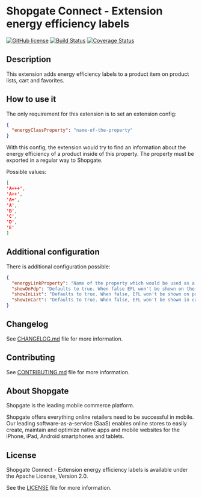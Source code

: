 # Shopgate Connect - Extension energy efficiency labels
[![GitHub license](http://dmlc.github.io/img/apache2.svg)](LICENSE.md)
[![Build Status](https://travis-ci.org/shopgate/ext-energy-efficiency-labels.svg?branch=master)](https://travis-ci.org/shopgate/ext-energy-efficiency-labels)
[![Coverage Status](https://coveralls.io/repos/github/shopgate/ext-energy-efficiency-labels/badge.svg?branch=master)](https://coveralls.io/github/shopgate/ext-energy-efficiency-labels?branch=master)

## Description
This extension adds energy efficiency labels to a product item on product lists, cart and favorites.

## How to use it
The only requirement for this extension is to set an extension config:
```json
{
  "energyClassProperty": "name-of-the-property"
}
```
With this config, the extension would try to find an information about the energy efficiency of a product inside of this property.
The property must be exported in a regular way to Shopgate.

Possible values:
```json
[
'A+++',
'A++',
'A+',
'A',
'B',
'C',
'D',
'E'
]
```

## Additional configuration
There is additional configuration possible:
```json
{
  "energyLinkProperty": "Name of the property which would be used as a link to an image with descriptive version of the energy efficiency label",
  "showOnPdp": "Defaults to true. When false EFL won't be shown on the product detail page.",
  "showInList": "Defaults to true. When false, EFL won't be shown on product lists",
  "showInCart": "Defaults to true. When false, EFL won't be shown in cart"
}
```

## Changelog

See [CHANGELOG.md](CHANGELOG.md) file for more information.

## Contributing

See [CONTRIBUTING.md](docs/CONTRIBUTING.md) file for more information.

## About Shopgate

Shopgate is the leading mobile commerce platform.

Shopgate offers everything online retailers need to be successful in mobile. Our leading
software-as-a-service (SaaS) enables online stores to easily create, maintain and optimize native
apps and mobile websites for the iPhone, iPad, Android smartphones and tablets.

## License

Shopgate Connect - Extension energy efficiency labels is available under the Apache License, Version 2.0.

See the [LICENSE](./LICENSE.md) file for more information.
